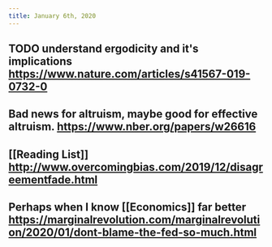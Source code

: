 ```yaml
---
title: January 6th, 2020
---
```


## TODO understand ergodicity and it's implications https://www.nature.com/articles/s41567-019-0732-0

## Bad news for altruism, maybe good for effective altruism. https://www.nber.org/papers/w26616

## [[Reading List]] http://www.overcomingbias.com/2019/12/disagreementfade.html

## Perhaps when I know [[Economics]] far better https://marginalrevolution.com/marginalrevolution/2020/01/dont-blame-the-fed-so-much.html 

## 
